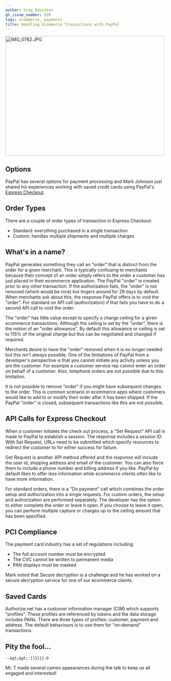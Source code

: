 ```yaml
---
author: Greg Davidson
gh_issue_number: 639
tags: ecommerce, payments
title: Handling Ecommerce Transactions with PayPal
---
```




<a href="http://www.flickr.com/photos/80083124@N08/7186533985/" title="IMG_0782.JPG by endpoint920, on Flickr"><img alt="IMG_0782.JPG" height="375" src="/blog/2012/06/14/handling-ecommerce-transactions-with/image-0.jpeg" width="500"/></a>

## Options

PayPal has several options for payment processing and Mark Johnson just shared his experiences working with saved credit cards using PayPal's [Express Checkout](https://www.x.com/developers/paypal/products/express-checkout).

## Order Types

There are a couple of order types of transaction in Express Checkout:

- Standard: everything purchased in a single transaction
- Custom: handles multiple shipments and multiple charges

## What's in a name?

PayPal generates something they call an "order" that is distinct from the order for a given merchant. This is typically confusing to merchants because their concept of an order simply refers to the order a customer has just placed in their ecommerce application. The PayPal "order" is created prior to any other transaction. If the authorization fails, the "order" is not removed (which would be nice) but lingers around for 29 days by default. When merchants ask about this, the response PayPal offers is to void the "order".
For standard on API call (authorization) if that fails you have to do a second API call to void the order.

The "order" has little value except to specify a charge ceiling for a given ecommerce transactions. Although the ceiling is set by the "order", there is the notion of an "order allowance". By default this allowance or ceiling is set to 115% of the original charge but this can be negotiated and changed if required.

Merchants desire to have the "order" removed when it is no longer needed but this isn't always possible. One of the limitations of PayPal from a developer's perspective is that you cannot initiate any activity unless you are the customer. For example a customer service rep cannot enter an order on behalf of a customer. Also, telephone orders are not possible due to this limitation.

It is not possible to remove "order" if you might have subsequent changes to the order. This is common scenario in ecommerce apps where customers would like to add to or modify their order after it has been shipped. If the PayPal "order" is closed, subsequent transactions like this are not possible.

## API Calls for Express Checkout

When a customer initiates the check out process, a "Set Request" API call is made to PayPal to establish a session. The response includes a session ID. With Set Request, URLs need to be submitted which specify resources to redirect the customer to for either success for failure.

Get Request is another API method offered and the response will include the user id, shipping address and email of the customer. You can also force them to include a phone number and billing address if you like. PayPal by default likes to offer less information while ecommerce clients often like to have more information.

For standard orders, there is a "Do payment" call which combines the order setup and authorization into a single requests. For custom orders, the setup and authorization are performed separately. The developer has the option to either complete the order or leave it open. If you choose to leave it open, you can perform multiple capture or charges up to the ceiling amount that has been specified.

## PCI Compliance

The payment card industry has a set of regulations including:

- The full account number must be encrypted
- The CVC cannot be written to permanent media
- PAN displays must be masked

Mark noted that Secure decryption is a challenge and he has worked on a secure decryption service for one of our ecommerce clients.

## Saved Cards

Authorize.net has a customer information manager (CIM) which supports "profiles". These profiles are referenced by tokens and the data storage includes PANs. There are three types of profiles: customer, payment and address. The default behaviours is to use them for "on-demand" transactions.

## Pity the fool...

```
--&gt;&gt;:[]}}}}-O
```

Mr. T made several cameo appearances during the talk to keep us all engaged and interested!


